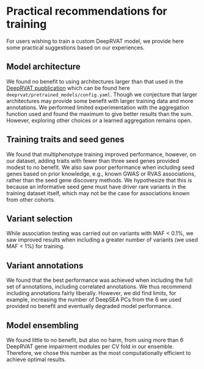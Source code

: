 # Practical recommendations for training

For users wishing to train a custom DeepRVAT model, we provide here some practical suggestions based on our experiences.

## Model architecture

We found no benefit to using architectures larger than that used in the [DeepRVAT pupblication](https://www.biorxiv.org/content/10.1101/2023.07.12.548506v2) which can be found here `deeprvat/pretrained_models/config.yaml`. Though we conjecture that larger architectures may provide some benefit with larger training data and more annotations. We performed limited experimentation with the aggregation function used and found the maximum to give better results than the sum. However, exploring other choices or a learned aggregation remains open.

## Training traits and seed genes

We found that multiphenotype training improved performance, however, on our dataset, adding traits with fewer than three seed genes provided modest to no benefit. We also saw poor performance when including seed genes based on prior knowledge, e.g., known GWAS or RVAS associations, rather than the seed gene discovery methods. We hypothesize that this is because an informative seed gene must have driver rare variants in the training dataset itself, which may not be the case for associations known from other cohorts.

## Variant selection

While association testing was carried out on variants with MAF < 0.1%, we saw improved results when including a greater number of variants (we used MAF < 1%) for training.

## Variant annotations

We found that the best performance was achieved when including the full set of annotations, including correlated annotations. We thus recommend including annotations fairly liberally. However, we did find limits, for example, increasing the number of DeepSEA PCs from the 6 we used provided no benefit and eventually degraded model performance.

## Model ensembling

We found little to no benefit, but also no harm, from using more than 6 DeepRVAT gene impairment modules per CV fold in our ensemble. Therefore, we chose this number as the most computationally efficient to achieve optimal results.

